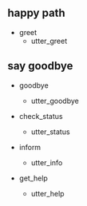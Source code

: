 ## happy path               <!-- name of the story - just for debugging -->
* greet
  - utter_greet

## say goodbye
* goodbye
  - utter_goodbye

* check_status
  - utter_status

* inform
  - utter_info

* get_help
  - utter_help
